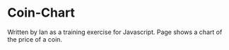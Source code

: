 # Coin-Chart

Written by Ian as a training exercise for Javascript. Page shows a chart of the price of a coin.
